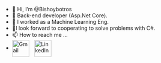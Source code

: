 - 👋 Hi, I’m @Bishoybotros
- 👀 Back-end developer (Asp.Net Core).
- 🌱 I worked as a Machine Learning Eng.
- 💞️I look forward to cooperating to solve problems with C#.
- 📫 How to reach me ...
- <p align="left" style="margin: 0; padding: 0;">
   <a href="mailto:bishoybotros10@gmail.com" target="_blank" style="text-decoration: none;">
      <img src="https://cdn-icons-png.flaticon.com/128/732/732200.png" alt="Gmail" width="45" style="vertical-align:middle; margin-right:10px;"/>
   </a>
   <a href="https://www.linkedin.com/in/bishoy-botros-software-developer" target="_blank" style="text-decoration: none;">
      <img src="https://cdn-icons-png.flaticon.com/128/2504/2504923.png" alt="LinkedIn" width="45" style="vertical-align:middle;"/>
   </a>
</p>

<!---
Bishoybotros/Bishoybotros is a ✨ special ✨ repository because its `README.md` (this file) appears on your GitHub profile.
You can click the Preview link to take a look at your changes.
--->
